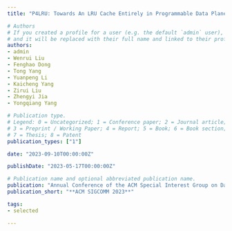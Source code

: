 ```yaml
---
title: "P4LRU: Towards An LRU Cache Entirely in Programmable Data Plane"

# Authors
# If you created a profile for a user (e.g. the default `admin` user), write the username (folder name) here 
# and it will be replaced with their full name and linked to their profile.
authors:
- admin
- Wenrui Liu
- Fenghao Dong
- Tong Yang
- Yuanpeng Li
- Kaicheng Yang
- Zirui Liu
- Zhengyi Jia
- Yongqiang Yang

# Publication type.
# Legend: 0 = Uncategorized; 1 = Conference paper; 2 = Journal article;
# 3 = Preprint / Working Paper; 4 = Report; 5 = Book; 6 = Book section;
# 7 = Thesis; 8 = Patent
publication_types: ["1"]

date: "2023-09-10T00:00:00Z"

publishDate: "2023-05-17T00:00:00Z"

# Publication name and optional abbreviated publication name.
publication: "Annual Conference of the ACM Special Interest Group on Data Communication"
publication_short: "**ACM SIGCOMM 2023**"

tags:
- selected

---
```

